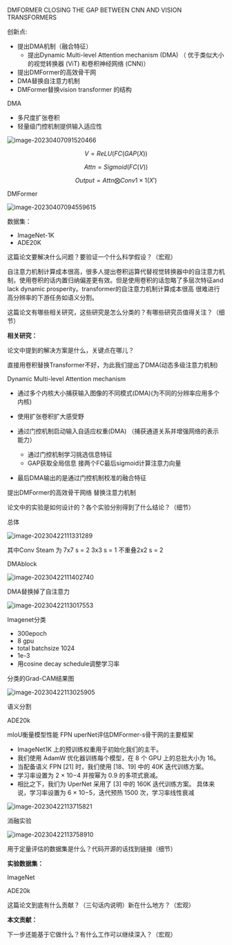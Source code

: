 DMFORMER CLOSING THE GAP BETWEEN CNN AND VISION TRANSFORMERS



创新点:

- 提出DMA机制（融合特征）
  - 提出Dynamic Multi-level Attention mechanism (DMA) （ 优于类似大小的视觉转换器 (ViT) 和卷积神经网络 (CNN)）
- 提出DMFormer的高效骨干网
- DMA替换自注意力机制
- DMFormer替换vision transformer 的结构









DMA

- 多尺度扩张卷积
- 轻量级门控机制提供输入适应性



![image-20230407091520466](https://zhangwenkang666.oss-cn-beijing.aliyuncs.com/image-20230407091520466.png)


$$
V =  ReLU(FC(GAP(X))
$$

$$
Attn = Sigmoid(FC(V))
$$

$$
Output = Attn \bigotimes Conv1 \times 1(X')
$$













DMFormer

![image-20230407094559615](C:/Users/Administrator/AppData/Roaming/Typora/typora-user-images/image-20230407094559615.png)











数据集：

- ImageNet-1K
- ADE20K











这篇论文要解决什么问题？要验证一个什么科学假设？（宏观）

 自注意力机制计算成本很高，很多人提出卷积运算代替视觉转换器中的自注意力机制，使用卷积的话内置归纳偏差更有效。但是使用卷积的话忽略了多层次特征and lack dynamic prosperity。transformer的自注意力机制计算成本很高 很难进行高分辨率的下游任务如语义分割。







这篇论文有哪些相关研究，这些研究是怎么分类的？有哪些研究员值得关注？（细节）

**相关研究：**

 

论文中提到的解决方案是什么，关键点在哪儿？



 直接用卷积替换Transformer不好，为此我们提出了DMA(动态多级注意力机制)

Dynamic Multi-level Attention mechanism

- 通过多个内核大小捕获输入图像的不同模式(DMA)(为不同的分辨率应用多个内核)
- 使用扩张卷积扩大感受野

- 通过门控机制启动输入自适应权重(DMA) （捕获通道关系并增强网络的表示能力）
  - 通过门控机制学习挑选信息特征
  - GAP获取全局信息 接两个FC最后sigmoid计算注意力向量
- 最后DMA输出的是通过门控机制校准的融合特征



提出DMFormer的高效骨干网络 替换注意力机制







论文中的实验是如何设计的？各个实验分别得到了什么结论？（细节）

 

总体

![image-20230422111331289](https://zhangwenkang666.oss-cn-beijing.aliyuncs.com/image-20230422111331289.png)

其中Conv Steam 为 7x7 s = 2 3x3 s = 1 不重叠2x2 s = 2

DMAblock

![image-20230422111402740](https://zhangwenkang666.oss-cn-beijing.aliyuncs.com/image-20230422111402740.png)

DMA替换掉了自注意力



![image-20230422113017553](https://zhangwenkang666.oss-cn-beijing.aliyuncs.com/image-20230422113017553.png)



Imagenet分类 

- 300epoch
- 8 gpu
- total batchsize 1024
- 1e-3
- 用cosine decay schedule调整学习率



分类的Grad-CAM结果图

![image-20230422113025905](https://zhangwenkang666.oss-cn-beijing.aliyuncs.com/image-20230422113025905.png)





语义分割

ADE20k

mIoU衡量模型性能  FPN uperNet评估DMFormer-s骨干网的主要框架

- ImageNet1K 上的预训练权重用于初始化我们的主干。
-  我们使用 AdamW 优化器训练每个模型，在 8 个 GPU 上的总批大小为 16。 
- 当配备语义 FPN [21] 时，我们使用 [18、19] 中的 40K 迭代训练方案。
-  学习率设置为 2 × 10−4 并按幂为 0.9 的多项式衰减。
-  相比之下，我们为 UperNet 采用了 [3] 中的 160K 迭代训练方案。 具体来说，学习率设置为 6 × 10−5，迭代预热 1500 次，学习率线性衰减

![image-20230422113715821](https://zhangwenkang666.oss-cn-beijing.aliyuncs.com/image-20230422113715821.png)





消融实验

![image-20230422113758910](https://zhangwenkang666.oss-cn-beijing.aliyuncs.com/image-20230422113758910.png)





用于定量评估的数据集是什么？代码开源的话找到链接（细节）

**实验数据集：**

 ImageNet

 ADE20k







这篇论文到底有什么贡献？（三句话内说明）新在什么地方？（宏观）

**本文贡献：**

 





下一步还能基于它做什么？有什么工作可以继续深入？（宏观）